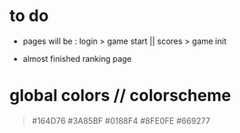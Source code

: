 # to do 

* pages will be : login > game start || scores > game init

* almost finished ranking page



# global colors  // colorscheme 

> #164D76
> #3A85BF
> #0188F4
> #8FE0FE
> #669277
